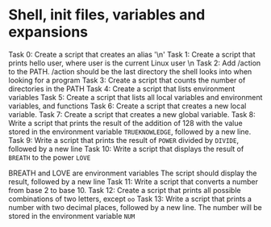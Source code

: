 # Shell, init files, variables and expansions

Task 0:	Create a script that creates an alias '\n' 
Task 1:	Create a script that prints hello user, where user is the current Linux user \n
Task 2:	Add /action to the PATH. /action should be the last directory the shell looks into when looking for a program
Task 3:	Create a script that counts the number of directories in the PATH
Task 4: Create a script that lists environment variables
Task 5:	Create a script that lists all local variables and environment variables, and functions
Task 6:	Create a script that creates a new local variable.
Task 7:	Create a script that creates a new global variable.
Task 8:	Write a script that prints the result of the addition of 128 with the value stored in the environment variable `TRUEKNOWLEDGE`, followed by a new line.
Task 9:	Write a script that prints the result of `POWER` divided by `DIVIDE`, followed by a new line
Task 10: Write a script that displays the result of `BREATH` to the power `LOVE`

BREATH and LOVE are environment variables
The script should display the result, followed by a new line
Task 11: Write a script that converts a number from base 2 to base 10.
Task 12: Create a script that prints all possible combinations of two letters, except `oo`
Task 13: Write a script that prints a number with two decimal places, followed by a new line.
The number will be stored in the environment variable `NUM`
